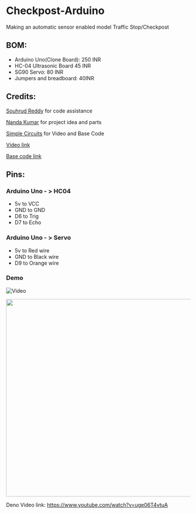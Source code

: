 # Checkpost-Arduino
Making an automatic sensor enabled model Traffic Stop/Checkpost


## BOM:
- Arduino Uno(Clone Board): 250 INR
- HC-04 Ultrasonic Board 45 INR
- SG90 Servo: 80 INR
- Jumpers and breadboard: 40INR

## Credits: 
[Souhrud Reddy](https://github.com/sounddrill) for code assistance 

[Nanda Kumar](https://Nkcam20) for project idea and parts

[Simple Circuits](https://www.youtube.com/@SimpleCircuits.) for Video and Base Code

[Video link](https://www.youtube.com/watch?v=PFF4DTkMsaM)

[Base code link](https://simplecircuitslol.blogspot.com/2024/02/arduino-code.html)

## Pins:
### Arduino Uno - > HC04

- 5v to VCC
- GND to GND
- D6 to Trig
- D7 to Echo

### Arduino Uno - > Servo

- 5v to Red wire
- GND to Black wire
- D9 to Orange wire


### Demo
![Video](https://youtu.be/uge06T4vtuA?si=NgB7UuS2WkR5ETJL)

[<img src="https://img.youtube.com/vi/uge06T4vtuA/hqdefault.jpg" width="800" height="540"
/>](https://www.youtube.com/embed/uge06T4vtuA)


Deno Video link:
https://www.youtube.com/watch?v=uge06T4vtuA
